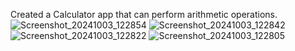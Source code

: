 Created a Calculator app that can perform arithmetic operations.
![Screenshot_20241003_122854](https://github.com/user-attachments/assets/2cdd4eb2-850c-471b-a653-942d5e01e895)
![Screenshot_20241003_122842](https://github.com/user-attachments/assets/9e00875c-5b86-435c-92ac-5c84fb154633)
![Screenshot_20241003_122822](https://github.com/user-attachments/assets/f1d95d6b-6d62-43b9-b048-973a25249015)
![Screenshot_20241003_122805](https://github.com/user-attachments/assets/9ac9f927-d61b-4f4e-b338-83f7a65143ff)

